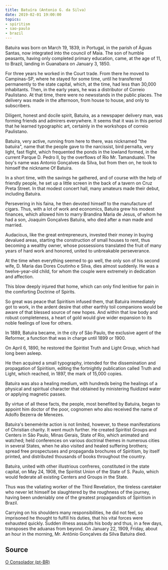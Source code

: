 ```yaml
---
title: Batuíra (Antonio G. da Silva)
date: 2019-02-01 19:00:00
topics: 
- spiritism
- sao-paulo
- brazil
---
```


Batuíra was born on March 19, 1839, in Portugal, in the parish of Águas Santas,
now integrated into the council of Maia. The son of humble peasants, having only
completed primary education, came, at the age of 11, to Brazil, landing in
Guanabara on January 3, 1850.

For three years he worked in the Court trade. From there he moved to
Campinas-SP, where he stayed for some time, until he transferred permanently to
the state capital, which, at the time, had less than 30,000 inhabitants. Then,
in the early years, he was a distributor of Correio Paulistano. At that time,
there were no newsstands in the public places. The delivery was made in the
afternoon, from house to house, and only to subscribers.

Diligent, honest and docile spirit, Batuíra, as a newspaper delivery man, was
forming friends and admirers everywhere. It seems that it was in this period
that he learned typographic art, certainly in the workshops of correio
Paulistano.

Batuíra, very active, running from here to there, was nicknamed "the batuíra",
name that the people gave to the narcissist, bird pernalta, very light, fast
flight, which frequented the ponds in the lowland formed, in the current Parque
D. Pedro II, by the overflows of Rio Mr. Tamanduateí. The boy's name was Antonio
Gonçalves da Silva, but from then on, he took to himself the nickname Of
Batuíra.

In a short time, with the savings he gathered, and of course with the help of
friendly people, he set up a little screen in the back of a tavern on Cruz Preta
Street. In that modest concert hall, many amateurs made their debut, including
Batuíra.

Persevering in his faina, he then devoted himself to the manufacture of cigars.
Thus, with a lot of work and economics, Batuíra grew his modest finances, which
allowed him to marry Brandina Maria de Jesus, of whom he had a son, Joaquim
Gonçalves Batuíra, who died after a man made and married.

Audacious, like the great entrepreneurs, invested their money in buying devalued
areas, starting the construction of small houses to rent, thus becoming a
wealthy owner, whose possessions translated the fruit of many years of hard work
and honored, united to unbreakable perseverance.

At the time when everything seemed to go well, the only son of his second wife,
D. Maria das Dores Coutinho e Silva, dies almost suddenly. He was a
twelve-year-old child, for whom the couple were extremely in dedication and
affection.

This blow deeply injured that home, which can only find lenitive for pain in the
comforting Doctrine of Spirits.

So great was peace that Spiritism infused them, that Batuíra immediately got to
work, in the ardent desire that other earthly toil companions would be aware of
that blessed source of new hopes. And within that low body and robust
completeness, a heart of gold would give wider expansion to its noble feelings
of love for others.

In 1889, Batuíra became, in the city of São Paulo, the exclusive agent of the
Reformer, a function that was in charge until 1899 or 1900.

On April 6, 1890, he restored the Spiritist Truth and Light Group, which had
long been asleep.

He then acquired a small typography, intended for the dissemination and
propagation of Spiritism, editing the fortnightly publication called Truth and
Light, which reached, in 1897, the mark of 15,000 copies.

Batuíra was also a healing medium, with hundreds being the healings of a
physical and spiritual character that obtained by ministering fluidized water or
applying magnetic passes.

By virtue of all these facts, the people, most benefited by Batuíra, began to
appoint him doctor of the poor, cognomen who also received the name of Adolfo
Bezerra de Menezes.

Batuíra's benemérite action is not limited, however, to these manifestations of
Christian charity. It went much further. He created Spiritist Groups and Centers
in São Paulo, Minas Gerais, State of Rio, which animated and watched; held
conferences on various doctrinal themes in numerous cities in several States,
when he also visited and healed suffering brothers; spread free prospectuses and
propaganda brochures of Spiritism, by itself printed, and distributed thousands
of books throughout the country.

Batuíra, united with other illustrious confreres, constituted in the state
capital, on May 24, 1908, the Spiritist Union of the State of S. Paulo, which
would federate all existing Centers and Groups in the State.

Thus was the valiating worker of the Third Revelation, the tireless caretaker
who never let himself be slaughtered by the roughness of the journey, having
been undeniably one of the greatest propagandists of Spiritism in Brazil.

Carrying on his shoulders many responsibilities, he did not feel, so imprisoned
he thought to fulfill his duties, that his vital forces were exhausted quickly.
Sudden illness assaults his body and thus, in a few days, transposes the aduanas
from beyond. On January 22, 1909, Friday, about an hour in the morning, Mr.
Antônio Gonçalves da Silva Batuíra died.


## Source
[O Consolador (pt-BR)](http://www.oconsolador.com.br/linkfixo/biografias/batuira.html)



